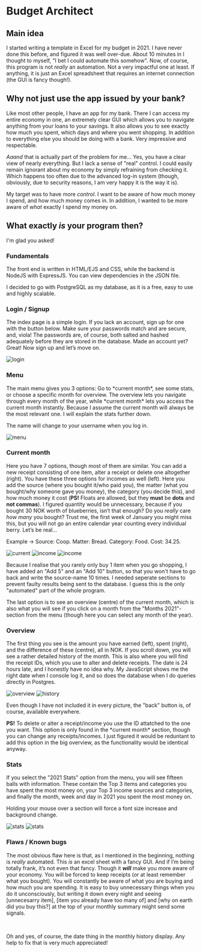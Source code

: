 # Budget Architect

## Main idea

I started writing a template in Excel for my budget in 2021. I have never done this before, and figured it was well over-due. About 10 minutes in I thought to myself, "I bet I could automate this somehow". Now, of course, this program is not *really* an automation. Not a very impactful one at least. If anything, it is just an Excel spreadsheet that requires an internet connection (the GUI is fancy though!).

## Why not just use the app issued by your bank?

Like most other people, I have an app for my bank. There I can access my entire economy in one, an extremely clear GUI which allows you to navigate anything from your loans to your savings. It also allows you to see exactly how much you spent, which days and where you went shopping. In addition to everything else you should be doing with a bank. Very impressive and respectable.

*Aaand* that is actually part of the problem for me… Yes, you have a clear view of nearly everything. But I lack a sense of "real" control. I could easily remain ignorant about my economy by simply refraining from checking it. Which happens too often due to the advanced log-in system (though, obviously, due to security reasons, I am very happy it is the way it is).

My target was to have more *control*. I want to be aware of how much money I spend, and how much money comes in. In addition, I wanted to be more aware of *what* exactly I spend my money on.

## What exactly *is* your program then?

I'm glad you asked!

### Fundamentals

The front end is written in HTML/EJS and CSS, while the backend is NodeJS with ExpressJS. You can view dependencies in the JSON file.

I decided to go with PostgreSQL as my database, as it is a free, easy to use and highly scalable.

### Login / Signup

The index page is a simple login. If you lack an account, sign up for one with the button below. Make sure your passwords match and are secure, and, viola! The passwords are, of course, both salted and hashed adequately before they are stored in the database. Made an account yet? Great! Now sign up and let’s move on.

![login](/Images/login.jpg)

### Menu

The main menu gives you 3 options: Go to \*current month*, see some stats, or choose a specific month for overview. The overview lets you navigate through every month of the year, while \*current month* lets you access the current month instantly. Because I assume the current month will always be the most relevant one. I will explain the stats further down.

The name will change to your username when you log in.

![menu](/Images/menu.jpg)

### Current month

Here you have 7 options, though most of them are similar. You can add a new receipt consisting of one item, alter a receipt or delete one altogether (right). You have these three options for incomes as well (left). Here you add the source (where you bought it/who paid you), the matter (what you bought/why someone gave you money), the category (you decide this), and how much money it cost (**PS!** Floats are allowed, but they **must** be **dots** and **not commas**). I figured quantity would be unnecessary, because if you bought 30 NOK worth of blueberries, isn’t that enough? Do you *really* care *how many* you bought? Trust me, the first week of January you might miss this, but you will not go an entire calendar year counting every individual berry. Let’s be real…

Example → Source: Coop. Matter: Bread. Category: Food. Cost: 34.25.

![current](/Images/current.jpg)
![income](/Images/income.jpg)
![income](/Images/receipt.jpg)

Because I realise that you rarely only buy 1 item when you go shopping, I have added an "Add 5" and an "Add 10" button, so that you won't have to go back and write the source-name 10 times. I needed seperate sections to prevent faulty results being sent to the database. I guess this is the only "automated" part of the whole program.

The last option is to see an overview (centre) of the current month, which is also what you will see if you click on a month from the "Months 2021"-section from the menu (though here you can select any month of the year).

### Overview

The first thing you see is the amount you have earned (left), spent (right), and the difference of these (centre), all in NOK. If you scroll down, you will see a rather detailed history of the month. This is also where you will find the receipt IDs, which you use to alter and delete receipts. The date is 24 hours late, and I honestly have no idea why. My JavaScript shows me the right date when I console log it, and so does the database when I do queries directly in Postgres.

![overview](/Images/overview.jpg)
![history](/Images/history.jpg)

Even though I have not included it in every picture, the "back" button is, of course, available everywhere.

**PS!** To delete or alter a receipt/income you use the ID attatched to the one you want. This option is only found in the \*current month* section, though you can change any receipts/incomes. I just figured it would be reduntant to add this option in the big overview, as the functionality would be identical anyway.

### Stats

If you select the "2021 Stats" option from the menu, you will see fifteen balls with information. These contain the Top 3 items and categories you have spent the most money on, your Top 3 income sources and categories, and finally the month, week and day in 2021 you spent the most money on.

Holding your mouse over a section will force a font size increase and background change.

![stats](Images/stats1.jpg)
![stats](Images/stats2.jpg)

### Flaws / Known bugs

The most obvious flaw here is that, as I mentioned in the beginning, nothing is *really* automated. This *is* an excel sheet with a fancy GUI. And if I’m being totally frank, it’s not even that fancy. Though it **_will_** make you more aware of your economy. You will be forced to keep receipts (or at least remember what you bought). You will constantly be aware of what you are buying and how much you are spending. It is easy to buy unnecessary things when you do it unconsciously, but writing it down every night and seeing [unnecesarry item], [item you already have too many of] and [why on earth did you buy this?] at the top of your monthly summary might send some signals.

<br>

Oh and yes, of course, the date thing in the monthly history display. Any help to fix that is very much appreciated!